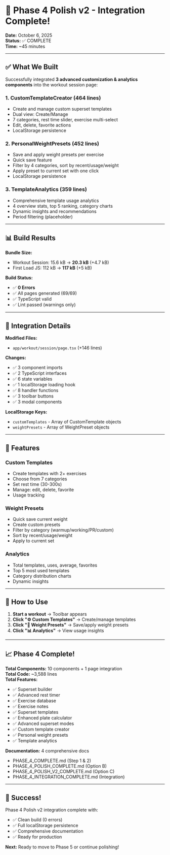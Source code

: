 # 🎉 Phase 4 Polish v2 - Integration Complete!

**Date:** October 6, 2025  
**Status:** ✅ COMPLETE  
**Time:** ~45 minutes  

---

## ✅ What We Built

Successfully integrated **3 advanced customization & analytics components** into the workout session page:

### 1. CustomTemplateCreator (464 lines)
- Create and manage custom superset templates
- Dual view: Create/Manage
- 7 categories, rest time slider, exercise multi-select
- Edit, delete, favorite actions
- LocalStorage persistence

### 2. PersonalWeightPresets (452 lines)
- Save and apply weight presets per exercise
- Quick save feature
- Filter by 4 categories, sort by recent/usage/weight
- Apply preset to current set with one click
- LocalStorage persistence

### 3. TemplateAnalytics (359 lines)
- Comprehensive template usage analytics
- 4 overview stats, top 5 ranking, category charts
- Dynamic insights and recommendations
- Period filtering (placeholder)

---

## 📊 Build Results

**Bundle Size:**
- Workout Session: 15.6 kB → **20.3 kB** (+4.7 kB)
- First Load JS: 112 kB → **117 kB** (+5 kB)

**Build Status:**
- ✅ **0 Errors**
- ✅ All pages generated (69/69)
- ✅ TypeScript valid
- ✅ Lint passed (warnings only)

---

## 🔧 Integration Details

**Modified Files:**
- `app/workout/session/page.tsx` (+146 lines)

**Changes:**
- ✅ 3 component imports
- ✅ 2 TypeScript interfaces
- ✅ 6 state variables
- ✅ 1 localStorage loading hook
- ✅ 8 handler functions
- ✅ 3 toolbar buttons
- ✅ 3 modal components

**LocalStorage Keys:**
- `customTemplates` - Array of CustomTemplate objects
- `weightPresets` - Array of WeightPreset objects

---

## 🎯 Features

### Custom Templates
- Create templates with 2+ exercises
- Choose from 7 categories
- Set rest time (30-300s)
- Manage: edit, delete, favorite
- Usage tracking

### Weight Presets
- Quick save current weight
- Create custom presets
- Filter by category (warmup/working/PR/custom)
- Sort by recent/usage/weight
- Apply to current set

### Analytics
- Total templates, uses, average, favorites
- Top 5 most used templates
- Category distribution charts
- Dynamic insights

---

## 🚀 How to Use

1. **Start a workout** → Toolbar appears
2. **Click "⚙️ Custom Templates"** → Create/manage templates
3. **Click "💪 Weight Presets"** → Save/apply weight presets
4. **Click "📊 Analytics"** → View usage insights

---

## 📈 Phase 4 Complete!

**Total Components:** 10 components + 1 page integration  
**Total Code:** ~3,588 lines  
**Total Features:**
- ✅ Superset builder
- ✅ Advanced rest timer
- ✅ Exercise database
- ✅ Exercise notes
- ✅ Superset templates
- ✅ Enhanced plate calculator
- ✅ Advanced superset modes
- ✅ Custom template creator
- ✅ Personal weight presets
- ✅ Template analytics

**Documentation:** 4 comprehensive docs
- PHASE_4_COMPLETE.md (Step 1 & 2)
- PHASE_4_POLISH_COMPLETE.md (Option B)
- PHASE_4_POLISH_V2_COMPLETE.md (Option C)
- PHASE_4_INTEGRATION_COMPLETE.md (Integration)

---

## 🎊 Success!

Phase 4 Polish v2 integration complete with:
- ✅ Clean build (0 errors)
- ✅ Full localStorage persistence
- ✅ Comprehensive documentation
- ✅ Ready for production

**Next:** Ready to move to Phase 5 or continue polishing!
